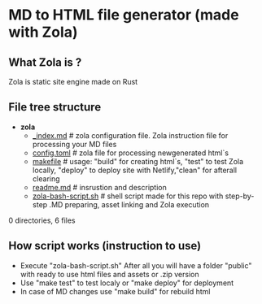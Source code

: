 # MD to HTML file generator (made with Zola)

## What Zola is ?

Zola is static site engine made on Rust

## File tree structure 

- __zola__
   - [\_index.md](_index.md)                                # zola configuration file. Zola instruction file for processing your MD files
   - [config.toml](config.toml)                             # zola file for processing newgenerated html`s
   - [makefile](makefile)                                   # usage: "build" for creating html`s, "test" to test Zola locally, "deploy" to deploy  site with Netlify,"clean" for afterall clearing
   - [readme.md](readme.md)                                 # insrustion and description
   - [zola\-bash\-script.sh](zola-bash-script.sh)           # shell script made for this repo with step-by-step .MD preparing, asset linking and Zola execution

0 directories, 6 files

## How script works (instruction to use)

- Execute "zola-bash-script.sh" 
After all you will have a folder "public" with ready to use html files and assets or .zip version
- Use "make test" to test localy or "make deploy" for deployment
- In case of MD changes use "make build" for rebuild html

